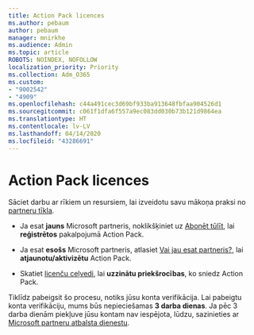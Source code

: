 ```yaml
---
title: Action Pack licences
ms.author: pebaum
author: pebaum
manager: mnirkhe
ms.audience: Admin
ms.topic: article
ROBOTS: NOINDEX, NOFOLLOW
localization_priority: Priority
ms.collection: Adm_O365
ms.custom:
- "9002542"
- "4909"
ms.openlocfilehash: c44a491cec3d69bf933ba913648fbfaa904526d1
ms.sourcegitcommit: c061f1dfa6f557a9ec083dd030b73b121d9864ea
ms.translationtype: HT
ms.contentlocale: lv-LV
ms.lasthandoff: 04/14/2020
ms.locfileid: "43286691"
---
```

# <a name="action-pack-licenses"></a>Action Pack licences

Sāciet darbu ar rīkiem un resursiem, lai izveidotu savu mākoņa praksi no [partneru tīkla](https://aka.ms/MPNActionPack).

- Ja esat **jauns** Microsoft partneris, noklikšķiniet uz [Abonēt tūlīt](https://aka.ms/MPNActionPackNew), lai **reģistrētos** pakalpojumā Action Pack.

- Ja esat **esošs** Microsoft partneris, atlasiet [Vai jau esat partneris?](https://aka.ms/MPNActionPackExisting), lai **atjaunotu/aktivizētu** Action Pack. 

- Skatiet [licenču ceļvedi](https://aka.ms/MPNActionPackGuide), lai **uzzinātu priekšrocības**, ko sniedz Action Pack. 

Tiklīdz pabeigsit šo procesu, notiks jūsu konta verifikācija. Lai pabeigtu konta verifikāciju, mums būs nepieciešamas **3 darba dienas**. Ja pēc 3 darba dienām piekļuve jūsu kontam nav iespējota, lūdzu, sazinieties ar [Microsoft partneru atbalsta dienestu](https://aka.ms/MPNActionPackSupport). 
